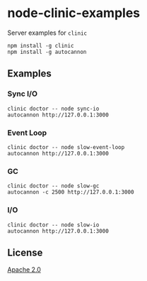 # node-clinic-examples

Server examples for `clinic`

```
npm install -g clinic
npm install -g autocannon
```

## Examples

### Sync I/O

```
clinic doctor -- node sync-io
autocannon http://127.0.0.1:3000
```

### Event Loop

```
clinic doctor -- node slow-event-loop
autocannon http://127.0.0.1:3000
```

### GC

```
clinic doctor -- node slow-gc
autocannon -c 2500 http://127.0.0.1:3000
```

### I/O

```
clinic doctor -- node slow-io
autocannon http://127.0.0.1:3000
```

## License

[Apache 2.0](<https://tldrlegal.com/license/apache-license-2.0-(apache-2.0)>)
